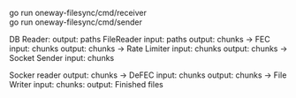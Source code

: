 go run oneway-filesync/cmd/receiver \
go run oneway-filesync/cmd/sender



DB Reader:
    output: paths
FileReader
    input: paths
    output: chunks
 ->
FEC
    input: chunks
    output: chunks
 ->
Rate Limiter
    input: chunks
    output: chunks
 ->
Socket Sender
    input: chunks


Socker reader
    output: chunks
 ->
DeFEC
    input: chunks
    output: chunks
 ->
File Writer
    input: chunks:
    output: Finished files
